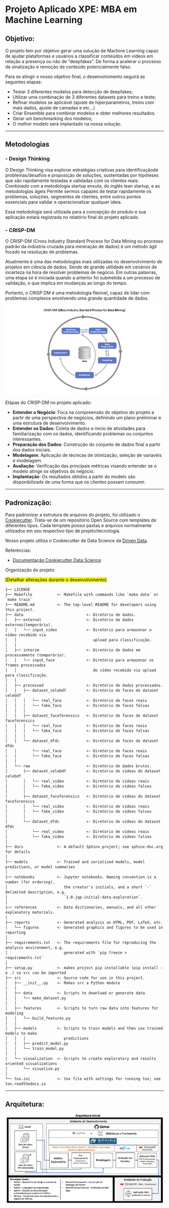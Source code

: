 # Projeto Aplicado XPE: MBA em Machine Learning

## Objetivo:
O projeto tem por objetivo gerar uma solução de Machine Learning capaz de ajudar plataformas e usuários a classificar conteúdos em vídeos em relação a presença ou não de “deepfakes”. De forma a acelerar o processo de sinalização e remoção de conteúdo potencialmente falso.

Para se atingir o nosso objetivo final, o desenvolvimento seguirá as seguintes etapas: 
- Testar 3 diferentes modelos para detecção de deepfakes;
- Utilizar uma combinação de 3 diferentes datasets para treino e teste;
- Refinar modelos se aplicável (ajuste de hiperparametros, treino com mais dados, ajuste de camadas e etc…)
- Criar Ensemble para combinar modelos e obter melhores resultados.
- Gerar um benchmarking dos modelos;
- O melhor modelo será implantado na nossa solução.


*** 
## Metodologias

### - Design Thinking
O Design Thinking visa explorar estratégias criativas para identificaçãode problemas/desafios e proposição de soluções, sustentadas por hipóteses que são rapidamente testadas e validadas com os clientes reais. Combinado com a metodologia startup enxuta, do inglês lean startup, e as metodologias ágeis Permite sermos capazes de testar rapidamente os problemas, soluções,
segmentos de clientes, entre outros pontos essenciais para validar e operacionalizar qualquer ideia.

Essa metodologia será utilizada para a concepção do produto e sua aplicação estará registrada no relatório final do projeto aplicado.

### - CRISP-DM
O CRISP-DM (Cross Industry Standard Process for Data Mining ou processo padrão da indústria cruzada para mineração de dados) é um método ágil focado na resolução de problemas. 

Atualmente é uma das metodologias mais utilizadas no desenvolvimento de projetos em ciência de dados. Sendo de grande utilidade em cenários de incerteza na hora de resolver problemas de negócio. Em outras palavras, uma etapa só é iniciada quando a anterior foi submetida a um processo de validação, o que implica em mudanças ao longo do tempo. 

Portanto, o CRISP DM é uma metodologia flexível, capaz de lidar com problemas complexos envolvendo uma grande quantidade de dados.

![image](./references/images/crisp-dm_diagram.png)

Etapas do CRISP-DM no projeto aplicado:

- **Entender o Negócio**: Foca na compreensão do objetivo do projeto a partir de uma perspectiva de negócios, definindo um plano preliminar e uma estrutura de desenvolvimento.
- **Entender os Dados**: Coleta de dados e inicio de atividades para familiarização com os dados, identificando problemas ou conjuntos interessantes.
- **Preparação dos Dados**: Construção do conjunto de dados final a partir dos dados iniciais. 
- **Modelagem**: Aplicação de técnicas de otimização, seleção de variavéis e modelagem.
- **Avaliação**: Verificação das principais métricas visando entender se o modelo atinge os objetivos do negócio.
- **Implantação**: Os resultados obtidos a partir do modelo são disponibilizads de uma forma que os clientes possam consumir.

***
## Padronização:
Para padronizar a estrutura de arquivos do projeto, foi utilizado o <a href="https://www.cookiecutter.io/" target="_blank">Cookiecutter</a>. Trata-se de um repositório Open Source com templates de diferentes tipos. Cada template possui pastas e arquivos normalmente utilizados em seu respectivo tipo de projeto/tecnologia. 

Nosso projeto utiliza o Cookiecutter de Data Science da <a href="https://www.drivendata.org" target="_blank">Driven Data</a>.

Referências:
- <a href="https://drivendata.github.io/cookiecutter-data-science" target="_blank">Documentação Cookiecutter Data Science</a>

Organização do projeto:

<mark>[Detalhar alterações durante o desenvolvimento]</mark>

    ├── LICENSE
    ├── Makefile           <- Makefile with commands like `make data` or `make train`
    ├── README.md          <- The top-level README for developers using this project.
    ├── data                            <- Diretório de dados.
    │   ├── external                    <- Diretório de dados externos(temporário).
    │   │   └── input_video             <- Diretório para armazenar o vídeo recebido via 
    │   │                                  upload para classificação.
    │   │   
    │   ├── interim                     <- Diretório de dados em processamento (temporário).
    │   │   └── input_face              <- Diretório para armazenar os frames processados 
    │   │                                  do vídeo recebido via upload para classificação.
    │   │
    │   ├── processed                   <- Diretório de dados processados.
    │   │   ├── dataset_celebdf         <- Diretório de faces do dataset celebdf
    │   │   │   └── real_face           <- Diretório de faces reais
    │   │   │   └── fake_face           <- Diretório de faces falsas
    │   │   │
    │   │   ├── dataset_faceforensics   <- Diretório de faces do dataset faceforensics
    │   │   │   └── real_face           <- Diretório de faces reais
    │   │   │   └── fake_face           <- Diretório de faces falsas
    │   │   │
    │   │   └── dataset_dfdc            <- Diretório de faces do dataset dfdc
    │   │       └── real_face           <- Diretório de faces reais
    │   │       └── fake_face           <- Diretório de faces falsas
    │   │   
    │   └── raw                         <- Diretório de dados brutos.
    │       ├── dataset_celebdf         <- Diretório de vídeos do dataset celebdf
    │       │   └── real_video          <- Diretório de vídeos reais
    │       │   └── fake_video          <- Diretório de vídeos falsos
    │       │
    │       ├── dataset_faceforensics   <- Diretório de vídeos do dataset faceforensics
    │       │   └── real_video          <- Diretório de vídeos reais
    │       │   └── fake_video          <- Diretório de vídeos falsos
    │       │
    │       └── dataset_dfdc            <- Diretório de vídeos do dataset dfdc
    │           └── real_video          <- Diretório de vídeos reais
    │           └── fake_video          <- Diretório de vídeos falsos
    │
    ├── docs               <- A default Sphinx project; see sphinx-doc.org for details
    │
    ├── models             <- Trained and serialized models, model predictions, or model summaries
    │
    ├── notebooks          <- Jupyter notebooks. Naming convention is a number (for ordering),
    │                         the creator's initials, and a short `-` delimited description, e.g.
    │                         `1.0-jqp-initial-data-exploration`.
    │
    ├── references         <- Data dictionaries, manuals, and all other explanatory materials.
    │
    ├── reports            <- Generated analysis as HTML, PDF, LaTeX, etc.
    │   └── figures        <- Generated graphics and figures to be used in reporting
    │
    ├── requirements.txt   <- The requirements file for reproducing the analysis environment, e.g.
    │                         generated with `pip freeze > requirements.txt`
    │
    ├── setup.py           <- makes project pip installable (pip install -e .) so src can be imported
    ├── src                <- Source code for use in this project.
    │   ├── __init__.py    <- Makes src a Python module
    │   │
    │   ├── data           <- Scripts to download or generate data
    │   │   └── make_dataset.py
    │   │
    │   ├── features       <- Scripts to turn raw data into features for modeling
    │   │   └── build_features.py
    │   │
    │   ├── models         <- Scripts to train models and then use trained models to make
    │   │   │                 predictions
    │   │   ├── predict_model.py
    │   │   └── train_model.py
    │   │
    │   └── visualization  <- Scripts to create exploratory and results oriented visualizations
    │       └── visualize.py
    │
    └── tox.ini            <- tox file with settings for running tox; see tox.readthedocs.io

***
## Arquitetura:
![image](./references/images/Arquitetura.png)